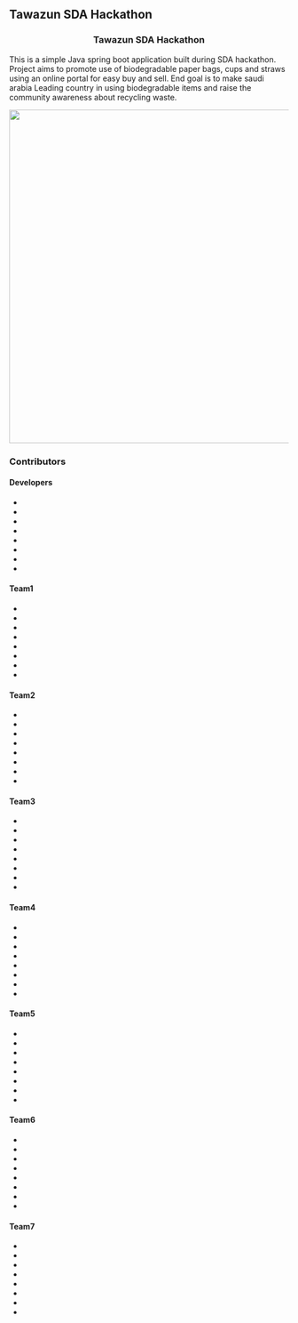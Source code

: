 ## Tawazun SDA Hackathon

<h3 align="center">
Tawazun SDA Hackathon
</h3>

This is a simple Java spring boot application built during SDA hackathon. Project aims to promote use of biodegradable paper bags, cups and straws using an online portal for easy buy and sell. End goal is to make saudi arabia Leading country in using biodegradable items and raise the community awareness about recycling waste.

<p align="center">
  <img src = "https://github.com/chandradeoarya/tawazun-sda-hackathon/blob/master/tazawun.gif?raw=true" width=600>
</p>

### Contributors

#### Developers
- 
- 
- 
- 
- 
- 
- 
- 

#### Team1
- 
- 
- 
- 
- 
- 
- 
- 

#### Team2
- 
- 
- 
- 
- 
- 
- 
- 

#### Team3
- 
- 
- 
- 
- 
- 
- 
- 

#### Team4
- 
- 
- 
- 
- 
- 
- 
- 

#### Team5
- 
- 
- 
- 
- 
- 
- 
- 

#### Team6
- 
- 
- 
- 
- 
- 
- 
- 

#### Team7
- 
- 
- 
- 
- 
- 
- 
-
